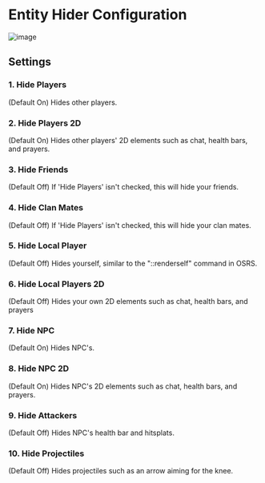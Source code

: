 # Entity Hider Configuration

![image](https://raw.githubusercontent.com/runelite/wiki/master/img/Entity-Hider-display.gif)

## Settings

### 1. Hide Players

(Default On) Hides other players.

### 2. Hide Players 2D

(Default On) Hides other players' 2D elements such as chat, health bars, and prayers.

### 3. Hide Friends

(Default Off) If 'Hide Players' isn't checked, this will hide your friends.

### 4. Hide Clan Mates

(Default Off) If 'Hide Players' isn't checked, this will hide your clan mates.

### 5. Hide Local Player

(Default Off) Hides yourself, similar to the "::renderself" command in OSRS.

### 6. Hide Local Players 2D

(Default Off) Hides your own 2D elements such as chat, health bars, and prayers

### 7. Hide NPC

(Default On) Hides NPC's.

### 8. Hide NPC 2D

(Default On) Hides NPC's 2D elements such as chat, health bars, and prayers.

### 9. Hide Attackers

(Default Off) Hides NPC's health bar and hitsplats.

### 10. Hide Projectiles

(Default Off) Hides projectiles such as an arrow aiming for the knee.
